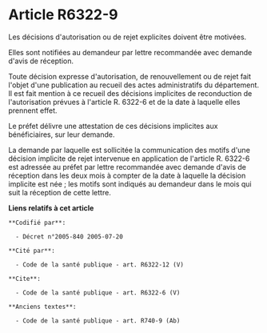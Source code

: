 # Article R6322-9

Les décisions d'autorisation ou de rejet explicites doivent être motivées.

Elles sont notifiées au demandeur par lettre recommandée avec demande d'avis de réception.

Toute décision expresse d'autorisation, de renouvellement ou de rejet fait l'objet d'une publication au recueil des actes
administratifs du département. Il est fait mention à ce recueil des décisions implicites de reconduction de l'autorisation
prévues à l'article R. 6322-6 et de la date à laquelle elles prennent effet.

Le préfet délivre une attestation de ces décisions implicites aux bénéficiaires, sur leur demande.

La demande par laquelle est sollicitée la communication des motifs d'une décision implicite de rejet intervenue en
application de l'article R. 6322-6 est adressée au préfet par lettre recommandée avec demande d'avis de réception dans les
deux mois à compter de la date à laquelle la décision implicite est née ; les motifs sont indiqués au demandeur dans le mois
qui suit la réception de cette lettre.

**Liens relatifs à cet article**

	**Codifié par**:

	  - Décret n°2005-840 2005-07-20

	**Cité par**:

	  - Code de la santé publique - art. R6322-12 (V)

	**Cite**:

	  - Code de la santé publique - art. R6322-6 (V)

	**Anciens textes**:

	  - Code de la santé publique - art. R740-9 (Ab)
